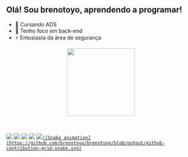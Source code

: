 ## Olá! Sou brenotoyo, aprendendo a programar!

- 🔭 Cursando ADS  
- 🌱 Tenho foco em back-end
- ⚡ Entusiasta da área de segurança

<div align="center">
  <a href="https://github.com/brenotoyo">
  <img height="180em" src="https://github-readme-stats.vercel.app/api?username=brenotoyo&show_icons=true&theme=dark&include_all_commits=true&count_private=true"/>
</div>
<div style="display: inline_block"><br>
</div>
  
  ##
  
  <div>
    <a href="https://www.instagram.com/breno_toyo" target="_blank"><img src="https://img.shields.io/badge/-Instagram-%23E4405F?style=for-the-badge&logo=instagram&logoColor=white" target="_blank"></a>
    <a href="https://discord.com/channels/@me" target="_blank"><img src="https://img.shields.io/badge/Discord-7289DA?style=for-the-badge&logo=discord&logoColor=white" target="_blank"></a> 
    <a href = "https://steamcommunity.com/id/breno_toyo" target="_blank"><img src="https://img.shields.io/badge/Steam-000000?style=for-the-badge&logo=steam&logoColor=white" target="_blank"></a> 
    <a href = "https://open.spotify.com/user/217zgxxj4aoawjm7wbnkjvelq" target="_blank"><img src="https://img.shields.io/badge/Spotify-1ED760?&style=for-the-badge&logo=spotify&logoColor=white" target="_blank"></a>
    <a href="https://br.linkedin.com/in/breno-toyonaga-891784159" target="_blank"><img src="https://img.shields.io/badge/-LinkedIn-%230077B5?style=for-the-badge&logo=linkedin&logoColor=white"  
                                                                                       
    ![Snake animation](https://github.com/brenotoyo/brenotoyo/blob/output/github-contribution-grid-snake.svg)
 </div>
